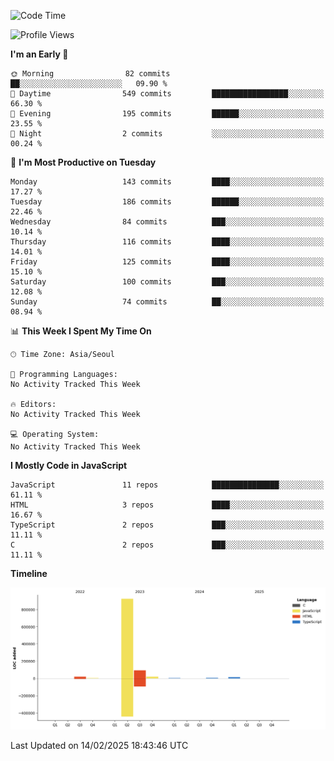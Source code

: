 <!--START_SECTION:waka-->
![Code Time](http://img.shields.io/badge/Code%20Time-131%20hrs%204%20mins-blue)

![Profile Views](http://img.shields.io/badge/Profile%20Views-0-blue)

**I'm an Early 🐤** 

```text
🌞 Morning                82 commits          ██░░░░░░░░░░░░░░░░░░░░░░░   09.90 % 
🌆 Daytime                549 commits         █████████████████░░░░░░░░   66.30 % 
🌃 Evening                195 commits         ██████░░░░░░░░░░░░░░░░░░░   23.55 % 
🌙 Night                  2 commits           ░░░░░░░░░░░░░░░░░░░░░░░░░   00.24 % 
```
📅 **I'm Most Productive on Tuesday** 

```text
Monday                   143 commits         ████░░░░░░░░░░░░░░░░░░░░░   17.27 % 
Tuesday                  186 commits         ██████░░░░░░░░░░░░░░░░░░░   22.46 % 
Wednesday                84 commits          ███░░░░░░░░░░░░░░░░░░░░░░   10.14 % 
Thursday                 116 commits         ████░░░░░░░░░░░░░░░░░░░░░   14.01 % 
Friday                   125 commits         ████░░░░░░░░░░░░░░░░░░░░░   15.10 % 
Saturday                 100 commits         ███░░░░░░░░░░░░░░░░░░░░░░   12.08 % 
Sunday                   74 commits          ██░░░░░░░░░░░░░░░░░░░░░░░   08.94 % 
```


📊 **This Week I Spent My Time On** 

```text
🕑︎ Time Zone: Asia/Seoul

💬 Programming Languages: 
No Activity Tracked This Week

🔥 Editors: 
No Activity Tracked This Week

💻 Operating System: 
No Activity Tracked This Week
```

**I Mostly Code in JavaScript** 

```text
JavaScript               11 repos            ███████████████░░░░░░░░░░   61.11 % 
HTML                     3 repos             ████░░░░░░░░░░░░░░░░░░░░░   16.67 % 
TypeScript               2 repos             ███░░░░░░░░░░░░░░░░░░░░░░   11.11 % 
C                        2 repos             ███░░░░░░░░░░░░░░░░░░░░░░   11.11 % 
```



**Timeline**

![Lines of Code chart](https://raw.githubusercontent.com/project-dy/project-dy/main/assets/bar_graph.png)


 Last Updated on 14/02/2025 18:43:46 UTC
<!--END_SECTION:waka-->
